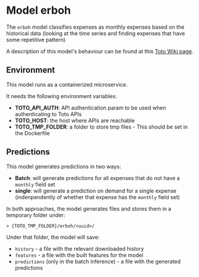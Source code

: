 # Model erboh
The `erboh` model classifies expenses as monthly expenses based on the historical data (looking at the time series and finding expenses that have some repetitive pattern)

A description of this model's behaviour can be found at this [Toto Wiki page](https://github.com/nicolasances/guides/wiki/Model-Design:-erboh).

## Environment
This model runs as a containerized microservice. 

It needs the following environment variables: 
 * **TOTO_API_AUTH**: API authentication param to be used when authenticating to Toto APIs
 * **TOTO_HOST**: the host where APIs are reachable 
 * **TOTO_TMP_FOLDER**: a folder to store tmp files - This should be set in the Dockerfile

## Predictions
This model generates predictions in two ways: 
 * **Batch**: will generate predictions for all expenses that do not have a `monthly` field set
 * **single**: will generate a prediction on demand for a single expense (indenpendently of whether that expense has the `monthly` field set)

In both approaches, the model generates files and stores them in a temporary folder under:
```
> {TOTO_TMP_FOLDER}/erboh/<uuid>/
```
Under that folder, the model will save:
 * `history` - a file with the relevant downloaded history
 * `features` - a file with the built features for the model
 * `predictions` (only in the batch inference) - a file with the generated predictions